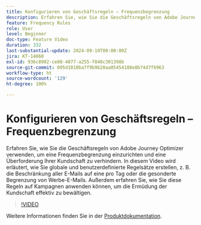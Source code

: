```yaml
---
title: Konfigurieren von Geschäftsregeln – Frequenzbegrenzung
description: Erfahren Sie, wie Sie die Geschäftsregeln von Adobe Journey Optimizer (AJO) verwenden, um eine Frequenzbegrenzung einzurichten und eine Überforderung Ihrer Kundschaft zu verhindern. In diesem Video wird erläutert, wie Sie globale und benutzerdefinierte Regelsätze erstellen, z. B. die Beschränkung aller E-Mails auf eine pro Tag oder die gesonderte Begrenzung von Werbe-E-Mails. Außerdem erfahren Sie, wie Sie diese Regeln auf Kampagnen anwenden können, um die Ermüdung der Kundschaft effektiv zu bewältigen.
feature: Frequency Rules
role: User
level: Beginner
doc-type: Feature Video
duration: 332
last-substantial-update: 2024-09-10T00:00:00Z
jira: KT-14860
exl-id: 936c8902-ce08-4877-a255-f840c301398b
source-git-commit: 095d1010ba7f9b9b20aa05454188e8b74d7f6963
workflow-type: ht
source-wordcount: '129'
ht-degree: 100%

---
```


# Konfigurieren von Geschäftsregeln – Frequenzbegrenzung

Erfahren Sie, wie Sie die Geschäftsregeln von Adobe Journey Optimizer verwenden, um eine Frequenzbegrenzung einzurichten und eine Überforderung Ihrer Kundschaft zu verhindern. In diesem Video wird erläutert, wie Sie globale und benutzerdefinierte Regelsätze erstellen, z. B. die Beschränkung aller E-Mails auf eine pro Tag oder die gesonderte Begrenzung von Werbe-E-Mails. Außerdem erfahren Sie, wie Sie diese Regeln auf Kampagnen anwenden können, um die Ermüdung der Kundschaft effektiv zu bewältigen.

>[!VIDEO](https://video.tv.adobe.com/v/3433404/?learn=on&captions=ger)

Weitere Informationen finden Sie in der [Produktdokumentation](https://experienceleague.adobe.com/de/docs/journey-optimizer/using/configuration/frequency-rules).
